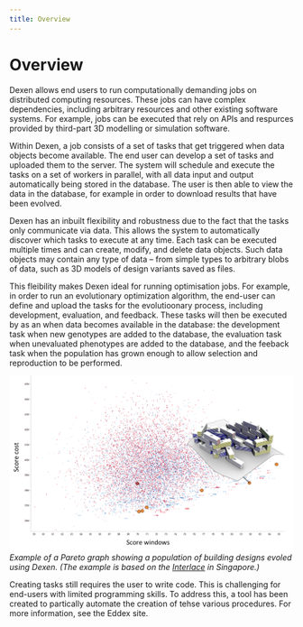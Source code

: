 ```yaml
---
title: Overview
---
```


# Overview

Dexen allows end users to run computationally demanding jobs on distributed computing resources. These jobs can have complex dependencies, including arbitrary resources and other existing software systems. For example, jobs can be executed that rely on APIs and respurces provided by third-part 3D modelling or simulation software.

Within Dexen, a job consists of a set of tasks that get triggered when data objects become available. The end user can develop a set of tasks and uploaded them to the server. The system will schedule and execute the tasks on a set of workers in parallel, with all data input and output automatically being stored in the database. The user is then able to view the data in the database, for example in order to download results that have been evolved.

Dexen has an inbuilt flexibility and robustness due to the fact that the tasks only communicate via data. This allows the system to automatically discover which tasks to execute at any time. Each task can be executed multiple times and can create, modify, and delete data objects. Such data objects may contain any type of data – from simple types to arbitrary blobs of data, such as 3D models of design variants saved as files.

This fleibility makes Dexen ideal for running optimisation jobs. For example, in order to run an evolutionary optimization algorithm, the end-user can define and upload the tasks for the evolutioonary process, including development, evaluation, and feedback. These tasks will then be executed by as an when data becomes available in the database: the development task when new genotypes are added to the database, the evaluation task when unevaluated phenotypes are added to the database, and the feeback task when the population has grown enough to allow selection and reproduction to be performed.

![Dexen](./assets/images/optimisation.png)
*Example of a Pareto graph showing a population of building designs evoled using Dexen. (The example is based on the [Interlace](http://oma.eu/projects/the-interlace) in Singapore.)*

Creating tasks still requires the user to write code. This is challenging for end-users with limited programming skills. To address this, a tool has been created to partically automate the creation of tehse various procedures. For more information, see the Eddex site.

